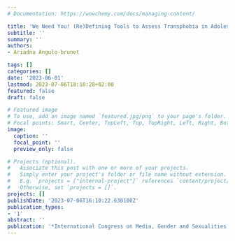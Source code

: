 ```yaml
---
# Documentation: https://wowchemy.com/docs/managing-content/

title: 'We Need You! (Re)Defining Tools to Assess Transphobia in Adolescents'
subtitle: ''
summary: ''
authors:
- Ariadna Angulo-brunet

tags: []
categories: []
date: '2023-06-01'
lastmod: 2023-07-06T18:10:28+02:00
featured: false
draft: false

# Featured image
# To use, add an image named `featured.jpg/png` to your page's folder.
# Focal points: Smart, Center, TopLeft, Top, TopRight, Left, Right, BottomLeft, Bottom, BottomRight.
image:
  caption: ''
  focal_point: ''
  preview_only: false

# Projects (optional).
#   Associate this post with one or more of your projects.
#   Simply enter your project's folder or file name without extension.
#   E.g. `projects = ["internal-project"]` references `content/project/deep-learning/index.md`.
#   Otherwise, set `projects = []`.
projects: []
publishDate: '2023-07-06T16:10:22.630100Z'
publication_types:
- '1'
abstract: ''
publication: '*International Congress on Media, Gender and Sexualities: Representations, Literacies and Audiences: workshop*'
---
```

